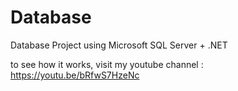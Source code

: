 # Database
Database Project using Microsoft SQL Server + .NET

to see how it works, visit my youtube channel : https://youtu.be/bRfwS7HzeNc
